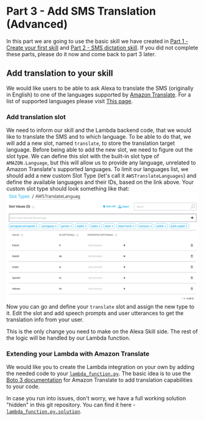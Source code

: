 # Part 3 - Add SMS Translation (Advanced)

In this part we are going to use the basic skill we have created in [Part 1 - Create your first skill](BuildYourFirstSkill.md) and [Part 2 - SMS dictation skill](SMSDictationSkill.md). If you did not complete these parts, please do it now and come back to part 3 later.

## Add translation to your skill
We would like users to be able to ask Alexa to translate the SMS (originally in English) to one of the languages supported by [Amazon Translate](https://aws.amazon.com/translate/). For a list of supported languages please visit [This page](https://docs.aws.amazon.com/translate/latest/dg/how-it-works.html#how-it-works-language-codes).

### Add translation slot
We need to inform our skill and the Lambda backend code, that we would like to translate the SMS and to which language. To be able to do that, we will add a new slot, named ```translate```, to store the translation target language. Before being able to add the new slot, we need to figure out the slot type. We can define this slot with the built-in slot type of ```AMAZON.Language```, but this will allow us to provide any language, unrelated to Amazon Translate's supported languages. To limit our languages list, we should add a new custom Slot Type (let's call it ```AWSTranslateLanguages```) and define the available languages and their IDs, based on the link above.
Your custom slot type should look something like that:
![Custom Slot](screenshots/Screen11.png)
Now you can go and define your ```translate``` slot and assign the new type to it. Edit the slot and add speech prompts and user utterances to get the translation info from your user.

This is the only change you need to make on the Alexa Skill side. The rest of the logic will be handled by our Lambda function.

### Extending your Lambda with Amazon Translate
We would like you to create the Lambda integration on your own by adding the needed code to your [```lambda_function.py```](./sendSMSSkillLambda/lambda_function.py).
The basic idea is to use the [Boto 3 documentation](https://boto3.amazonaws.com/v1/documentation/api/latest/reference/services/translate.html) for Amazon Translate to add translation capabilities to your code.

In case you run into issues, don't worry, we have a full working solution "hidden" in this git repository. You can find it here - [```lambda_function.py.solution```](./sendSMSSkillLambda/lambda_function.py.solution).
